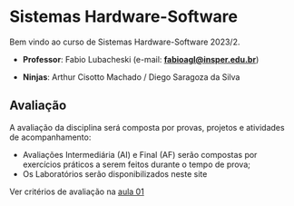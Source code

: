 # Sistemas Hardware-Software

Bem vindo ao curso de Sistemas Hardware-Software 2023/2.

* **Professor**: Fabio Lubacheski (e-mail: **fabioagl@insper.edu.br**)

* **Ninjas**: Arthur Cisotto Machado / Diego Saragoza da Silva  

## Avaliação

A avaliação da disciplina será composta por provas, projetos e atividades de acompanhamento:

* Avaliações Intermediária (AI) e Final (AF) serão compostas por exercícios práticos a serem feitos durante o tempo de prova;
* Os Laboratórios serão disponibilizados neste site

Ver critérios de avaliação na [aula 01](./aulas/01-inteiros/slides.pdf)
